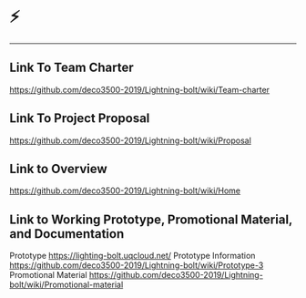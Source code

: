 # ⚡
***
## Link To Team Charter
https://github.com/deco3500-2019/Lightning-bolt/wiki/Team-charter  

## Link To Project Proposal
https://github.com/deco3500-2019/Lightning-bolt/wiki/Proposal

## Link to Overview
https://github.com/deco3500-2019/Lightning-bolt/wiki/Home

## Link to Working Prototype, Promotional Material, and Documentation  
Prototype https://lighting-bolt.uqcloud.net/
Prototype Information https://github.com/deco3500-2019/Lightning-bolt/wiki/Prototype-3  
Promotional Material https://github.com/deco3500-2019/Lightning-bolt/wiki/Promotional-material  

